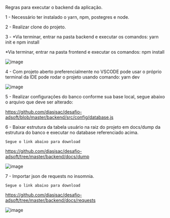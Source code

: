 Regras para executar o backend da aplicação.

1 - Necessário ter instalado o yarn, npm, postegres e node.

2 - Realizar clone do projeto.

3 - 
*Via terminar, entrar na pasta backend e executar os comandos: yarn init e npm install

*Via terminar, entrar na pasta frontend e executar os comandos: npm install


 ![image](https://user-images.githubusercontent.com/40832333/111672278-90729680-87f8-11eb-8d5c-88d3be7de7f1.png)


4 - Com projeto aberto preferencialmente no VSCODE pode usar o próprio terminal da IDE pode rodar o projeto usando comando: yarn dev

![image](https://user-images.githubusercontent.com/40832333/111524913-c30a8980-873b-11eb-83a4-9c6bb805f96a.png)


5 - Realizar configurações do banco conforme sua base local, segue abaixo o arquivo que deve ser alterado:

  https://github.com/diasisac/desafio-adsoft/blob/master/backend/src/config/database.js

6 - Baixar estrutura da tabela usuário na raiz do projeto em docs/dump da estrutura do banco e executar no database referenciado acima.
    
    Segue o link abaixo para download
  
  https://github.com/diasisac/desafio-adsoft/tree/master/backend/docs/dump
  

  ![image](https://user-images.githubusercontent.com/40832333/111523983-a7eb4a00-873a-11eb-8cbe-48f383e49587.png)


7 - Importar json de requests no insomnia.
   
    Segue o link abaixo para download
  
  https://github.com/diasisac/desafio-adsoft/tree/master/backend/docs/requests
  
  ![image](https://user-images.githubusercontent.com/40832333/111523645-475c0d00-873a-11eb-83a7-0a611bb663c0.png)
